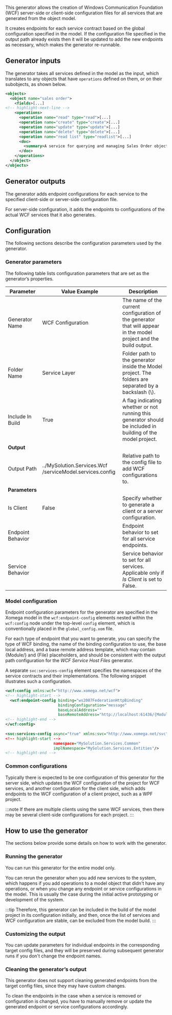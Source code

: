 This generator allows the creation of Windows Communication Foundation (WCF) server-side or client-side configuration files for all services that are generated from the object model.

It creates endpoints for each service contract based on the global configuration specified in the model. If the configuration file specified in the output path already exists then it will be updated to add the new endpoints as necessary, which makes the generator re-runnable.

## Generator inputs

The generator takes all services defined in the model as the input, which translates to any objects that have `operations` defined on them, or on their subobjects, as shown below.

```xml
<objects>
  <object name="sales order">
    <fields>[...]
<!-- highlight-next-line -->
    <operations>
      <operation name="read" type="read">[...]
      <operation name="create" type="create">[...]
      <operation name="update" type="update">[...]
      <operation name="delete" type="delete">[...]
      <operation name="read list" type="readlist">[...]
      <doc>
        <summary>A service for querying and managing Sales Order objects.</summary>
      </doc>
    </operations>
  </object>
</objects>
```

## Generator outputs

The generator adds endpoint configurations for each service to the specified client-side or server-side configuration file.

For server-side configuration, it adds the endpoints to configurations of the actual WCF services that it also generates.

## Configuration

The following sections describe the configuration parameters used by the generator.

### Generator parameters

The following table lists configuration parameters that are set as the generator’s properties.

|Parameter|Value Example|Description|
|-|-|-|
|Generator Name|WCF Configuration|The name of the current configuration of the generator that will appear in the model project and the build output.|
|Folder Name|Service Layer|Folder path to the generator inside the Model project. The folders are separated by a backslash (\\).|
|Include In Build|True|A flag indicating whether or not running this generator should be included in building of the model project.|
|**Output**|
|Output Path|../MySolution.Services.Wcf /serviceModel.services.config|Relative path to the config file to add WCF configurations to.|
|**Parameters**|
|Is Client|False|Specify whether to generate a client or a server configuration.|
|Endpoint Behavior||Endpoint behavior to set for all service endpoints.|
|Service Behavior||Service behavior to set for all services. Applicable only if *Is Client* is set to False.|

### Model configuration

Endpoint configuration parameters for the generator are specified in the Xomega model in the `wcf:endpoint-config` elements nested within the `wcf:config` node under the top-level `config` element, which is conventionally placed in the `global_config.xom` file.

For each type of endpoint that you want to generate, you can specify the type of WCF binding, the name of the binding configuration to use, the base local address, and a base remote address template, which may contain {Module/} and {File} placeholders, and should be consistent with the output path configuration for the *WCF Service Host Files* generator.

A separate `svc:services-config` element specifies the namespaces of the service contracts and their implementations. The following snippet illustrates such a configuration.

```xml title="global_config.xom"
<wcf:config xmlns:wcf="http://www.xomega.net/wcf">
<!-- highlight-start -->
  <wcf:endpoint-config binding="ws2007FederationHttpBinding"
                       bindingConfiguration="message"
                       baseLocalAddress=""
                       baseRemoteAddress="http://localhost:61436/{Module/}{File}.svc"/>
<!-- highlight-end -->
</wcf:config>
 
<svc:services-config async="true" xmlns:svc="http://www.xomega.net/svc"
<!-- highlight-start -->
                     namespace="MySolution.Services.Common"
                     implNamespace="MySolution.Services.Entities"/>
<!-- highlight-end -->
```

### Common configurations

Typically there is expected to be one configuration of this generator for the server side, which updates the WCF configuration of the project for WCF services, and another configuration for the client side, which adds endpoints to the WCF configuration of a client project, such as a WPF project.

:::note
If there are multiple clients using the same WCF services, then there may be several client-side configurations for each project.
:::

## How to use the generator

The sections below provide some details on how to work with the generator.

### Running the generator

You can run this generator for the entire model only.

You can rerun the generator when you add new services to the system, which happens if you add operations to a model object that didn't have any operations, or when you change any endpoint or service configurations in the model. This is usually the case during the initial active prototyping or development of the system.

:::tip
Therefore, this generator can be included in the build of the model project in its configuration initially, and then, once the list of services and WCF configuration are stable, can be excluded from the model build.
:::

### Customizing the output

You can update parameters for individual endpoints in the corresponding target config files, and they will be preserved during subsequent generator runs if you don't change the endpoint names.

### Cleaning the generator’s output

This generator does not support cleaning generated endpoints from the target config files, since they may have custom changes.

To clean the endpoints in the case when a service is removed or configuration is changed, you have to manually remove or update the generated endpoint or service configurations accordingly.